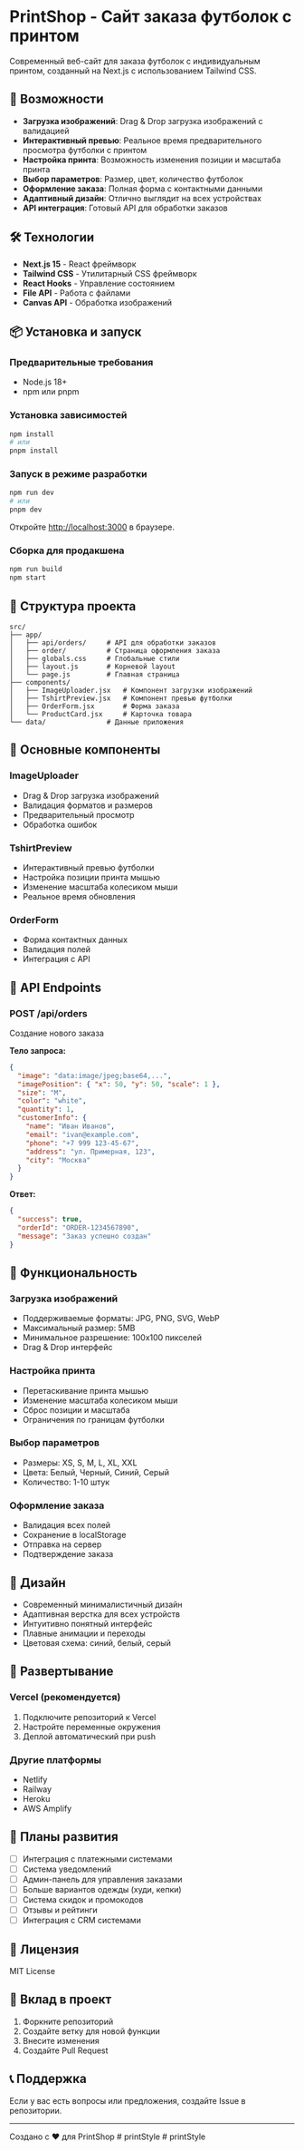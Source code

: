 # PrintShop - Сайт заказа футболок с принтом

Современный веб-сайт для заказа футболок с индивидуальным принтом, созданный на Next.js с использованием Tailwind CSS.

## 🚀 Возможности

- **Загрузка изображений**: Drag & Drop загрузка изображений с валидацией
- **Интерактивный превью**: Реальное время предварительного просмотра футболки с принтом
- **Настройка принта**: Возможность изменения позиции и масштаба принта
- **Выбор параметров**: Размер, цвет, количество футболок
- **Оформление заказа**: Полная форма с контактными данными
- **Адаптивный дизайн**: Отлично выглядит на всех устройствах
- **API интеграция**: Готовый API для обработки заказов

## 🛠 Технологии

- **Next.js 15** - React фреймворк
- **Tailwind CSS** - Утилитарный CSS фреймворк
- **React Hooks** - Управление состоянием
- **File API** - Работа с файлами
- **Canvas API** - Обработка изображений

## 📦 Установка и запуск

### Предварительные требования

- Node.js 18+ 
- npm или pnpm

### Установка зависимостей

```bash
npm install
# или
pnpm install
```

### Запуск в режиме разработки

```bash
npm run dev
# или
pnpm dev
```

Откройте [http://localhost:3000](http://localhost:3000) в браузере.

### Сборка для продакшена

```bash
npm run build
npm start
```

## 📁 Структура проекта

```
src/
├── app/
│   ├── api/orders/     # API для обработки заказов
│   ├── order/          # Страница оформления заказа
│   ├── globals.css     # Глобальные стили
│   ├── layout.js       # Корневой layout
│   └── page.js         # Главная страница
├── components/
│   ├── ImageUploader.jsx   # Компонент загрузки изображений
│   ├── TshirtPreview.jsx   # Компонент превью футболки
│   ├── OrderForm.jsx       # Форма заказа
│   └── ProductCard.jsx     # Карточка товара
└── data/               # Данные приложения
```

## 🎨 Основные компоненты

### ImageUploader
- Drag & Drop загрузка изображений
- Валидация форматов и размеров
- Предварительный просмотр
- Обработка ошибок

### TshirtPreview
- Интерактивный превью футболки
- Настройка позиции принта мышью
- Изменение масштаба колесиком мыши
- Реальное время обновления

### OrderForm
- Форма контактных данных
- Валидация полей
- Интеграция с API

## 🔧 API Endpoints

### POST /api/orders
Создание нового заказа

**Тело запроса:**
```json
{
  "image": "data:image/jpeg;base64,...",
  "imagePosition": { "x": 50, "y": 50, "scale": 1 },
  "size": "M",
  "color": "white",
  "quantity": 1,
  "customerInfo": {
    "name": "Иван Иванов",
    "email": "ivan@example.com",
    "phone": "+7 999 123-45-67",
    "address": "ул. Примерная, 123",
    "city": "Москва"
  }
}
```

**Ответ:**
```json
{
  "success": true,
  "orderId": "ORDER-1234567890",
  "message": "Заказ успешно создан"
}
```

## 🎯 Функциональность

### Загрузка изображений
- Поддерживаемые форматы: JPG, PNG, SVG, WebP
- Максимальный размер: 5MB
- Минимальное разрешение: 100x100 пикселей
- Drag & Drop интерфейс

### Настройка принта
- Перетаскивание принта мышью
- Изменение масштаба колесиком мыши
- Сброс позиции и масштаба
- Ограничения по границам футболки

### Выбор параметров
- Размеры: XS, S, M, L, XL, XXL
- Цвета: Белый, Черный, Синий, Серый
- Количество: 1-10 штук

### Оформление заказа
- Валидация всех полей
- Сохранение в localStorage
- Отправка на сервер
- Подтверждение заказа

## 🎨 Дизайн

- Современный минималистичный дизайн
- Адаптивная верстка для всех устройств
- Интуитивно понятный интерфейс
- Плавные анимации и переходы
- Цветовая схема: синий, белый, серый

## 🚀 Развертывание

### Vercel (рекомендуется)
1. Подключите репозиторий к Vercel
2. Настройте переменные окружения
3. Деплой автоматический при push

### Другие платформы
- Netlify
- Railway
- Heroku
- AWS Amplify

## 🔮 Планы развития

- [ ] Интеграция с платежными системами
- [ ] Система уведомлений
- [ ] Админ-панель для управления заказами
- [ ] Больше вариантов одежды (худи, кепки)
- [ ] Система скидок и промокодов
- [ ] Отзывы и рейтинги
- [ ] Интеграция с CRM системами

## 📝 Лицензия

MIT License

## 🤝 Вклад в проект

1. Форкните репозиторий
2. Создайте ветку для новой функции
3. Внесите изменения
4. Создайте Pull Request

## 📞 Поддержка

Если у вас есть вопросы или предложения, создайте Issue в репозитории.

---

Создано с ❤️ для PrintShop
#   p r i n t S t y l e  
 #   p r i n t S t y l e  
 